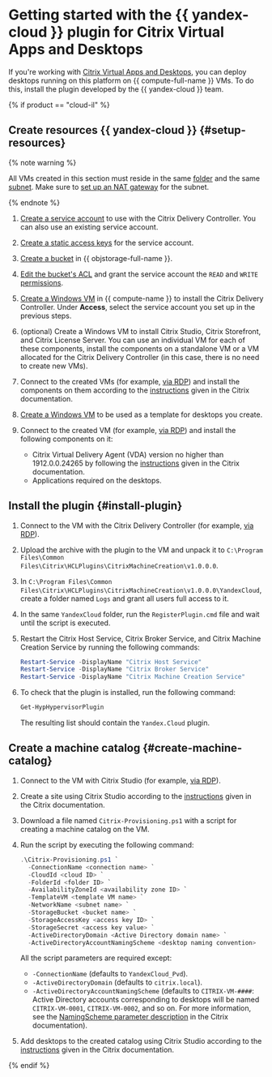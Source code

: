 # Getting started with the {{ yandex-cloud }} plugin for Citrix Virtual Apps and Desktops

If you're working with [Citrix Virtual Apps and Desktops](https://www.citrix.com/products/citrix-virtual-apps-and-desktops/), you can deploy desktops running on this platform on {{ compute-full-name }} VMs. To do this, install the plugin developed by the {{ yandex-cloud }} team.

{% if product == "cloud-il" %}

## Create resources {{ yandex-cloud }} {#setup-resources}

{% note warning %}

All VMs created in this section must reside in the same [folder](../resource-manager/concepts/resources-hierarchy.md#folder) and the same [subnet](../vpc/concepts/network.md#subnet). Make sure to [set up an NAT gateway](../vpc/operations/create-nat-gateway.md) for the subnet.

{% endnote %}

1. [Create a service account](../iam/operations/sa/create.md) to use with the Citrix Delivery Controller. You can also use an existing service account.
1. [Create a static access keys](../iam/operations/sa/create-access-key.md) for the service account.
1. [Create a bucket](../storage/operations/buckets/create.md) in {{ objstorage-full-name }}.
1. [Edit the bucket's ACL](../storage/operations/buckets/edit-acl.md) and grant the service account the `READ` and `WRITE` [permissions](../storage/concepts/acl.md#permissions-types).
1. [Create a Windows VM](../compute/operations/vm-create/create-windows-vm.md) in {{ compute-name }} to install the Citrix Delivery Controller. Under **Access**, select the service account you set up in the previous steps.
1. (optional) Create a Windows VM to install Citrix Studio, Citrix Storefront, and Citrix License Server. You can use an individual VM for each of these components, install the components on a standalone VM or a VM allocated for the Citrix Delivery Controller (in this case, there is no need to create new VMs).
1. Connect to the created VMs (for example, [via RDP](../compute/operations/vm-connect/rdp.md)) and install the components on them according to the [instructions](https://docs.citrix.com/en-us/citrix-virtual-apps-desktops/install-configure/install-core.html) given in the Citrix documentation.
1. [Create a Windows VM](../compute/operations/vm-create/create-windows-vm.md) to be used as a template for desktops you create.
1. Connect to the created VM (for example, [via RDP](../compute/operations/vm-connect/rdp.md)) and install the following components on it:

   * Citrix Virtual Delivery Agent (VDA) version no higher than 1912.0.0.24265 by following the [instructions](https://docs.citrix.com/en-us/citrix-virtual-apps-desktops/1912/install-configure/install-vdas.html) given in the Citrix documentation.
   * Applications required on the desktops.

## Install the plugin {#install-plugin}

1. Connect to the VM with the Citrix Delivery Controller (for example, [via RDP](../compute/operations/vm-connect/rdp.md)).
1. Upload the archive with the plugin to the VM and unpack it to `C:\Program Files\Common Files\Citrix\HCLPlugins\CitrixMachineCreation\v1.0.0.0`.
1. In `C:\Program Files\Common Files\Citrix\HCLPlugins\CitrixMachineCreation\v1.0.0.0\YandexCloud`, create a folder named `Logs` and grant all users full access to it.
1. In the same `YandexCloud` folder, run the `RegisterPlugin.cmd` file and wait until the script is executed.
1. Restart the Citrix Host Service, Citrix Broker Service, and Citrix Machine Creation Service by running the following commands:

   ```powershell
   Restart-Service -DisplayName "Citrix Host Service"
   Restart-Service -DisplayName "Citrix Broker Service"
   Restart-Service -DisplayName "Citrix Machine Creation Service"
   ```

1. To check that the plugin is installed, run the following command:

   ```powershell
   Get-HypHypervisorPlugin
   ```

   The resulting list should contain the `Yandex.Cloud` plugin.

## Create a machine catalog {#create-machine-catalog}

1. Connect to the VM with Citrix Studio (for example, [via RDP](../compute/operations/vm-connect/rdp.md)).
1. Create a site using Citrix Studio according to the [instructions](https://docs.citrix.com/en-us/citrix-virtual-apps-desktops/install-configure/site-create.html) given in the Citrix documentation.
1. Download a file named `Citrix-Provisioning.ps1` with a script for creating a machine catalog on the VM.
1. Run the script by executing the following command:

   ```powershell
   .\Citrix-Provisioning.ps1 `
     -ConnectionName <connection name> `
     -CloudId <cloud ID> `
     -FolderId <folder ID> `
     -AvailabilityZoneId <availability zone ID> `
     -TemplateVM <template VM name> `
     -NetworkName <subnet name> `
     -StorageBucket <bucket name> `
     -StorageAccessKey <access key ID> `
     -StorageSecret <access key value> `
     -ActiveDirectoryDomain <Active Directory domain name> `
     -ActiveDirectoryAccountNamingScheme <desktop naming convention>
   ```

   All the script parameters are required except:

   * `-ConnectionName` (defaults to `YandexCloud_Pvd`).
   * `-ActiveDirectoryDomain` (defaults to `citrix.local`).
   * `-ActiveDirectoryAccountNamingScheme` (defaults to `CITRIX-VM-####`: Active Directory accounts corresponding to desktops will be named `CITRIX-VM-0001`, `CITRIX-VM-0002`, and so on. For more information, see the [NamingScheme parameter description](https://developer-docs.citrix.com/projects/citrix-virtual-apps-desktops-sdk/en/latest/ADIdentity/New-AcctIdentityPool/#parameters) in the Citrix documentation).

1. Add desktops to the created catalog using Citrix Studio according to the [instructions](https://docs.citrix.com/en-us/citrix-virtual-apps-desktops/install-configure/machine-catalogs-manage.html#add-machines-to-a-catalog) given in the Citrix documentation.

{% endif %}
